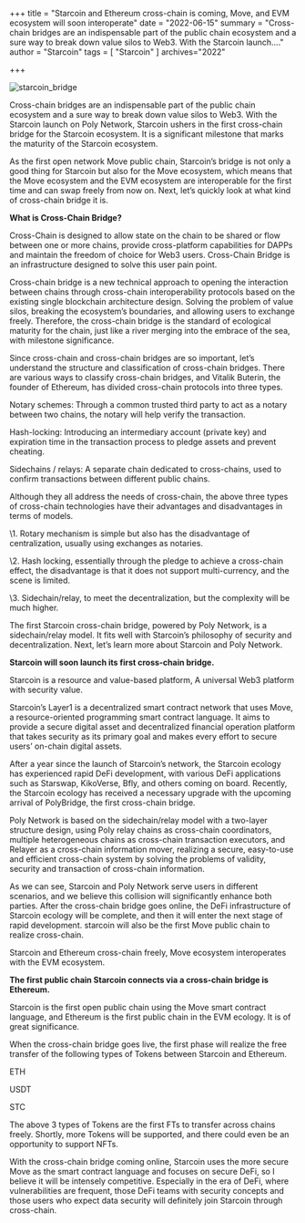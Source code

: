 +++
title = "Starcoin and Ethereum cross-chain is coming, Move, and EVM ecosystem will soon interoperate"
date = "2022-06-15"
summary = "Cross-chain bridges are an indispensable part of the public chain ecosystem and a sure way to break down value silos to Web3. With the Starcoin launch...."
author = "Starcoin"
tags = [
    "Starcoin"
]
archives="2022"

+++

![starcoin_bridge](/images/hackathon/starcoin_bridge.jpeg)

Cross-chain bridges are an indispensable part of the public chain ecosystem and a sure way to break down value silos to Web3. With the Starcoin launch on Poly Network, Starcoin ushers in the first cross-chain bridge for the Starcoin ecosystem. It is a significant milestone that marks the maturity of the Starcoin ecosystem.

As the first open network Move public chain, Starcoin’s bridge is not only a good thing for Starcoin but also for the Move ecosystem, which means that the Move ecosystem and the EVM ecosystem are interoperable for the first time and can swap freely from now on. Next, let’s quickly look at what kind of cross-chain bridge it is.

**What is Cross-Chain Bridge?**

Cross-Chain is designed to allow state on the chain to be shared or flow between one or more chains, provide cross-platform capabilities for DAPPs and maintain the freedom of choice for Web3 users. Cross-Chain Bridge is an infrastructure designed to solve this user pain point.

Cross-chain bridge is a new technical approach to opening the interaction between chains through cross-chain interoperability protocols based on the existing single blockchain architecture design. Solving the problem of value silos, breaking the ecosystem’s boundaries, and allowing users to exchange freely. Therefore, the cross-chain bridge is the standard of ecological maturity for the chain, just like a river merging into the embrace of the sea, with milestone significance.

Since cross-chain and cross-chain bridges are so important, let’s understand the structure and classification of cross-chain bridges. There are various ways to classify cross-chain bridges, and Vitalik Buterin, the founder of Ethereum, has divided cross-chain protocols into three types.

Notary schemes: Through a common trusted third party to act as a notary between two chains, the notary will help verify the transaction.

Hash-locking: Introducing an intermediary account (private key) and expiration time in the transaction process to pledge assets and prevent cheating.

Sidechains / relays: A separate chain dedicated to cross-chains, used to confirm transactions between different public chains.

Although they all address the needs of cross-chain, the above three types of cross-chain technologies have their advantages and disadvantages in terms of models.

\1. Rotary mechanism is simple but also has the disadvantage of centralization, usually using exchanges as notaries.

\2. Hash locking, essentially through the pledge to achieve a cross-chain effect, the disadvantage is that it does not support multi-currency, and the scene is limited.

\3. Sidechain/relay, to meet the decentralization, but the complexity will be much higher.

The first Starcoin cross-chain bridge, powered by Poly Network, is a sidechain/relay model. It fits well with Starcoin’s philosophy of security and decentralization. Next, let’s learn more about Starcoin and Poly Network.

**Starcoin will soon launch its first cross-chain bridge.**

Starcoin is a resource and value-based platform, A universal Web3 platform with security value.

Starcoin’s Layer1 is a decentralized smart contract network that uses Move, a resource-oriented programming smart contract language. It aims to provide a secure digital asset and decentralized financial operation platform that takes security as its primary goal and makes every effort to secure users’ on-chain digital assets.

After a year since the launch of Starcoin’s network, the Starcoin ecology has experienced rapid DeFi development, with various DeFi applications such as Starswap, KikoVerse, Bfly, and others coming on board. Recently, the Starcoin ecology has received a necessary upgrade with the upcoming arrival of PolyBridge, the first cross-chain bridge.

Poly Network is based on the sidechain/relay model with a two-layer structure design, using Poly relay chains as cross-chain coordinators, multiple heterogeneous chains as cross-chain transaction executors, and Relayer as a cross-chain information mover, realizing a secure, easy-to-use and efficient cross-chain system by solving the problems of validity, security and transaction of cross-chain information.

As we can see, Starcoin and Poly Network serve users in different scenarios, and we believe this collision will significantly enhance both parties. After the cross-chain bridge goes online, the DeFi infrastructure of Starcoin ecology will be complete, and then it will enter the next stage of rapid development. starcoin will also be the first Move public chain to realize cross-chain.

Starcoin and Ethereum cross-chain freely, Move ecosystem interoperates with the EVM ecosystem.

**The first public chain Starcoin connects via a cross-chain bridge is Ethereum.**

Starcoin is the first open public chain using the Move smart contract language, and Ethereum is the first public chain in the EVM ecology. It is of great significance.

When the cross-chain bridge goes live, the first phase will realize the free transfer of the following types of Tokens between Starcoin and Ethereum.

ETH

USDT

STC

The above 3 types of Tokens are the first FTs to transfer across chains freely. Shortly, more Tokens will be supported, and there could even be an opportunity to support NFTs.

With the cross-chain bridge coming online, Starcoin uses the more secure Move as the smart contract language and focuses on secure DeFi, so I believe it will be intensely competitive. Especially in the era of DeFi, where vulnerabilities are frequent, those DeFi teams with security concepts and those users who expect data security will definitely join Starcoin through cross-chain.